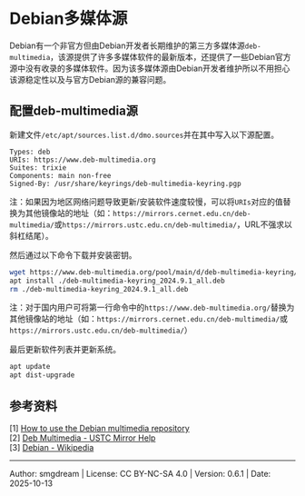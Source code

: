 # Debian多媒体源

Debian有一个非官方但由Debian开发者长期维护的第三方多媒体源`deb-multimedia`，该源提供了许多多媒体软件的最新版本，还提供了一些Debian官方源中没有收录的多媒体软件。因为该多媒体源由Debian开发者维护所以不用担心该源稳定性以及与官方Debian源的兼容问题。  

## 配置deb-multimedia源

新建文件`/etc/apt/sources.list.d/dmo.sources`并在其中写入以下源配置。  
```
Types: deb
URIs: https://www.deb-multimedia.org
Suites: trixie
Components: main non-free
Signed-By: /usr/share/keyrings/deb-multimedia-keyring.pgp
```
注：如果因为地区网络问题导致更新/安装软件速度较慢，可以将`URIs`对应的值替换为其他镜像站的地址（如：`https://mirrors.cernet.edu.cn/deb-multimedia/`或`https://mirrors.ustc.edu.cn/deb-multimedia/`，URL不强求以斜杠结尾）。  

然后通过以下命令下载并安装密钥。  
```sh
wget https://www.deb-multimedia.org/pool/main/d/deb-multimedia-keyring/deb-multimedia-keyring_2024.9.1_all.deb
apt install ./deb-multimedia-keyring_2024.9.1_all.deb
rm ./deb-multimedia-keyring_2024.9.1_all.deb
```
注：对于国内用户可将第一行命令中的`https://www.deb-multimedia.org/`替换为其他镜像站的地址（如：`https://mirrors.cernet.edu.cn/deb-multimedia/`或`https://mirrors.ustc.edu.cn/deb-multimedia/`）  

最后更新软件列表并更新系统。  
```sh
apt update
apt dist-upgrade
```

## 参考资料

\[1\] [How to use the Debian multimedia repository](https://deb-multimedia.org/)  
\[2\] [Deb Multimedia - USTC Mirror Help](https://mirrors.ustc.edu.cn/help/deb-multimedia.html)  
\[3\] [Debian - Wikipedia](https://en.wikipedia.org/wiki/Debian)  

---
Author: smgdream | License: CC BY-NC-SA 4.0 | Version: 0.6.1 | Date: 2025-10-13

